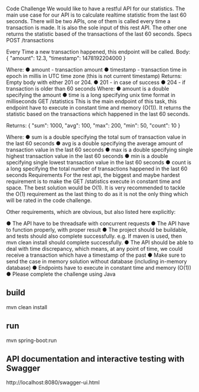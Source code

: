Code​ ​Challenge
We would like to have a restful API for our statistics. The main use case for our API is to
calculate realtime statistic from the last 60 seconds. There will be two APIs, one of them is
called every time a transaction is made. It is also the sole input of this rest API. The other one
returns the statistic based of the transactions of the last 60 seconds.
Specs
POST /transactions

Every Time a new transaction happened, this endpoint will be called.
Body:
{
"amount": 12.3,
"timestamp": 1478192204000
}

Where:
● amount - transaction amount
● timestamp - transaction time in epoch in millis in UTC time zone (this is not current
timestamp)
Returns: Empty body with either 201 or 204.
● 201 - in case of success
● 204 - if transaction is older than 60 seconds
Where:
● amount is a double specifying the amount
● time is a long specifying unix time format in milliseconds
GET​ ​/statistics
This is the main endpoint of this task, this endpoint have to execute in constant time and
memory (O(1)). It returns the statistic based on the transactions which happened in the last 60
seconds.

Returns:
{
"sum": 1000,
"avg": 100,
"max": 200,
"min": 50,
"count": 10
}

Where:
● sum is a double specifying the total sum of transaction value in the last 60 seconds
● avg is a double specifying the average amount of transaction value in the last 60
seconds
● max is a double specifying single highest transaction value in the last 60 seconds
● min is a double specifying single lowest transaction value in the last 60 seconds
● count is a long specifying the total number of transactions happened in the last 60
seconds
Requirements
For the rest api, the biggest and maybe hardest requirement is to make the GET /statistics
execute in constant time and space. The best solution would be O(1). It is very recommended to
tackle the O(1) requirement as the last thing to do as it is not the only thing which will be rated in
the code challenge.

Other requirements, which are obvious, but also listed here explicitly:

● The API have to be threadsafe with concurrent requests
● The API have to function properly, with proper result
● The project should be buildable, and tests should also complete successfully. e.g. If
maven is used, then mvn clean install should complete successfully.
● The API should be able to deal with time discrepancy, which means, at any point of time,
we could receive a transaction which have a timestamp of the past
● Make sure to send the case in memory solution without database (including in-memory
database)
● Endpoints have to execute in constant time and memory (O(1))
● Please​ ​complete​ ​the​ ​challenge​ ​using​ ​Java

## build
mvn clean install

## run
mvn spring-boot:run

## API documentation and interactive testing with Swagger
http://localhost:8080/swagger-ui.html
